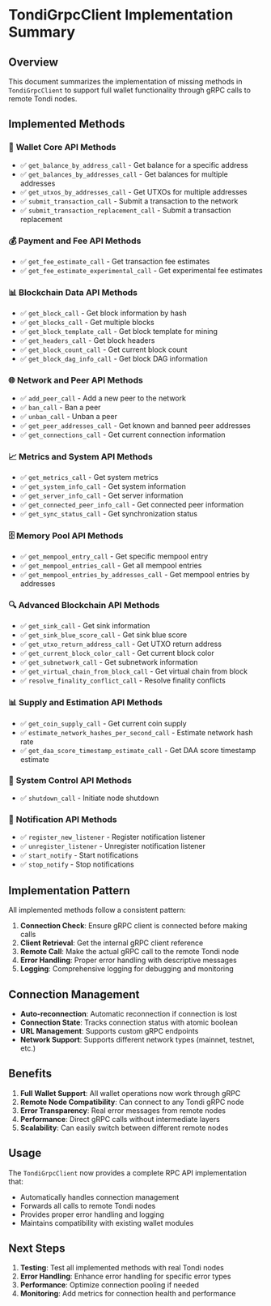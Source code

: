# TondiGrpcClient Implementation Summary

## Overview
This document summarizes the implementation of missing methods in `TondiGrpcClient` to support full wallet functionality through gRPC calls to remote Tondi nodes.

## Implemented Methods

### 🔐 **Wallet Core API Methods**
- ✅ `get_balance_by_address_call` - Get balance for a specific address
- ✅ `get_balances_by_addresses_call` - Get balances for multiple addresses
- ✅ `get_utxos_by_addresses_call` - Get UTXOs for multiple addresses
- ✅ `submit_transaction_call` - Submit a transaction to the network
- ✅ `submit_transaction_replacement_call` - Submit a transaction replacement

### 💰 **Payment and Fee API Methods**
- ✅ `get_fee_estimate_call` - Get transaction fee estimates
- ✅ `get_fee_estimate_experimental_call` - Get experimental fee estimates

### 📊 **Blockchain Data API Methods**
- ✅ `get_block_call` - Get block information by hash
- ✅ `get_blocks_call` - Get multiple blocks
- ✅ `get_block_template_call` - Get block template for mining
- ✅ `get_headers_call` - Get block headers
- ✅ `get_block_count_call` - Get current block count
- ✅ `get_block_dag_info_call` - Get block DAG information

### 🌐 **Network and Peer API Methods**
- ✅ `add_peer_call` - Add a new peer to the network
- ✅ `ban_call` - Ban a peer
- ✅ `unban_call` - Unban a peer
- ✅ `get_peer_addresses_call` - Get known and banned peer addresses
- ✅ `get_connections_call` - Get current connection information

### 📈 **Metrics and System API Methods**
- ✅ `get_metrics_call` - Get system metrics
- ✅ `get_system_info_call` - Get system information
- ✅ `get_server_info_call` - Get server information
- ✅ `get_connected_peer_info_call` - Get connected peer information
- ✅ `get_sync_status_call` - Get synchronization status

### 🗄️ **Memory Pool API Methods**
- ✅ `get_mempool_entry_call` - Get specific mempool entry
- ✅ `get_mempool_entries_call` - Get all mempool entries
- ✅ `get_mempool_entries_by_addresses_call` - Get mempool entries by addresses

### 🔍 **Advanced Blockchain API Methods**
- ✅ `get_sink_call` - Get sink information
- ✅ `get_sink_blue_score_call` - Get sink blue score
- ✅ `get_utxo_return_address_call` - Get UTXO return address
- ✅ `get_current_block_color_call` - Get current block color
- ✅ `get_subnetwork_call` - Get subnetwork information
- ✅ `get_virtual_chain_from_block_call` - Get virtual chain from block
- ✅ `resolve_finality_conflict_call` - Resolve finality conflicts

### 📊 **Supply and Estimation API Methods**
- ✅ `get_coin_supply_call` - Get current coin supply
- ✅ `estimate_network_hashes_per_second_call` - Estimate network hash rate
- ✅ `get_daa_score_timestamp_estimate_call` - Get DAA score timestamp estimate

### 🚪 **System Control API Methods**
- ✅ `shutdown_call` - Initiate node shutdown

### 📡 **Notification API Methods**
- ✅ `register_new_listener` - Register notification listener
- ✅ `unregister_listener` - Unregister notification listener
- ✅ `start_notify` - Start notifications
- ✅ `stop_notify` - Stop notifications

## Implementation Pattern

All implemented methods follow a consistent pattern:

1. **Connection Check**: Ensure gRPC client is connected before making calls
2. **Client Retrieval**: Get the internal gRPC client reference
3. **Remote Call**: Make the actual gRPC call to the remote Tondi node
4. **Error Handling**: Proper error handling with descriptive messages
5. **Logging**: Comprehensive logging for debugging and monitoring

## Connection Management

- **Auto-reconnection**: Automatic reconnection if connection is lost
- **Connection State**: Tracks connection status with atomic boolean
- **URL Management**: Supports custom gRPC endpoints
- **Network Support**: Supports different network types (mainnet, testnet, etc.)

## Benefits

1. **Full Wallet Support**: All wallet operations now work through gRPC
2. **Remote Node Compatibility**: Can connect to any Tondi gRPC node
3. **Error Transparency**: Real error messages from remote nodes
4. **Performance**: Direct gRPC calls without intermediate layers
5. **Scalability**: Can easily switch between different remote nodes

## Usage

The `TondiGrpcClient` now provides a complete RPC API implementation that:
- Automatically handles connection management
- Forwards all calls to remote Tondi nodes
- Provides proper error handling and logging
- Maintains compatibility with existing wallet modules

## Next Steps

1. **Testing**: Test all implemented methods with real Tondi nodes
2. **Error Handling**: Enhance error handling for specific error types
3. **Performance**: Optimize connection pooling if needed
4. **Monitoring**: Add metrics for connection health and performance
